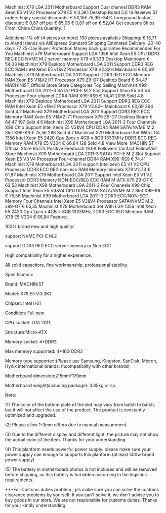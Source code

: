 Machinist X79 LGA 2011 Motherboard Support Dual channel DDR3 RAM Xeon E5 V1 V2 Processor X79 E5 V:3.3K1 Desktop Board
5.0
16 Reviews
51 orders
Enjoy special discounts!
€ 50,15€ 75,99  -34%
foreground
Instant discount: € 0,87 off per € 65,06 
€ 0,87 off on € 52,04
Get coupons
Ships From: China
China
Quantity:
1
 	 
Additional 1% off (4 pieces or more)
100 pieces available
Shipping: € 15,71 
to Aland Islands via AliExpress Standard Shipping
Estimated Delivery: 20-40 days
77
75-Day Buyer Protection
Money back guarantee
Recommended For You
Machinist x79 Motherboard Support LGA 1356 Intel Xeon E5 CPU DDR3 REG ECC NVME M.2 server memory X79 V5.33B Desktop Mainboard
€ 54,03
Machinist X79 Desktop Motherboard LGA 2011 Support DDR3 REG ECC RAM Intel Xeon E5 v1&v2 Processor X79 V2.82H Mainboard
€ 60,69
Machinist X79 Motherboard LGA 2011 Support DDR3 REG ECC Memory RAM Xeon E5 V1&V2 i71 Processor X79 Z9-D7 Desktop Board
€ 64,47
MACHINIST Official Store
Store Categories
Top Selling
Machinsit X99 Motherboard LGA 2011-3 SATA/ PCI-E M.2 Slot Support Xeon E5 V3 V4 Processor Four-channel DDR4 RAM X99-RS9
€ 74,41
2098 Sold
4.8
Machinist X79 Desktop Motherboard LGA 2011 Support DDR3 REG ECC RAM Intel Xeon E5 v1&v2 Processor X79 V2.82H Mainboard
€ 60,69
294 Sold
4.7
Machinist X79 Motherboard LGA 2011 Support DDR3 REG ECC Memory RAM Xeon E5 V1&V2 i71 Processor X79 Z9-D7 Desktop Board
€ 64,47
197 Sold
4.6
Machinist X99 Motherboard LGA 2011-3 Four Channels X99 Chip Support Intel Xeon E5 V3&V4 CPU DDR4 RAM SATA/NVME M.2 Slot X99-K9
€ 75,56
288 Sold
4.7
Machinist  X79 Motherboard Set With LGA 1356 Intel Xeon E5 2420 Cpu 2pcs x 4GB = 8GB 1333MHz DDR3 ECC REG Memory RAM X79 E5 V304
€ 66,84
128 Sold
4.8
View More ‎
MACHINIST Official Store
95.5% Positive Feedback
18.6K Followers
Contact
 FollowVisit Store
Machinsit X99 Motherboard LGA 2011-3 SATA/ PCI-E M.2 Slot Support Xeon E5 V3 V4 Processor Four-channel DDR4 RAM X99-RS9
€ 74,41
Machinist X79 Motherboard LGA 2011 support Intel xeon E5 V1 V2 CPU Processor DDR3 ECC REG non-ecc RAM Memory mini-idx X79 V2.73
€ 61,87
Machinist  X79 Motherboard LGA 2011 Support  Intel Xeon E5 V1 V2 Processor DDR3 Memory NON-ECC/REG ECC RAM  M-ATX X79 Z9-D7
€ 62,53
Machinist X99 Motherboard LGA 2011-3 Four Channels X99 Chip Support Intel Xeon E5 V3&V4 CPU DDR4 RAM SATA/NVME M.2 Slot X99-K9
€ 75,56
Machinist X99 Motherboard LGA 2011-3 DDR3 ECC/NON-ECC Memory Four Channels Intel Xeon E5 V3&V4 Processor SATA/NVME M.2 x99-G7
€ 65,35
Machinist  X79 Motherboard Set With LGA 1356 Intel Xeon E5 2420 Cpu 2pcs x 4GB = 8GB 1333MHz DDR3 ECC REG Memory RAM X79 E5 V304
€ 66,84
Feature:

100% brand new and high quality!

support NVME PCI-E M.2

support DDR3 REG ECC server memory or Non ECC

High compatibility for a higher experience.

All solid capacitors, fine workmanship, professional stability.


Specification:

Brand: MACHINIST

Model: X79 E5 V:3.3K1

Chipset: Intel H61

Condition: Full new

CPU socket: LGA 2011

Structure:Micro-ATX

Memory socket: 4*DDR3

Max memory supported: 4*16G DDR3

Memory type supported:(Please use Samsung, Kingston, SanDisk, Micron, Hynix international brands. Incompatibility with other brands)

Motherboard dimension:215mm*170mm

Motherboard weight(including package): 0.85kg or so


Note:

(1) The color of the bottom plate of the slot may vary from batch to batch, but it will not affect the use of the product. The product is constantly optimized and upgraded.

(2) Please allow 1-3mm differs due to manual measurement.

(3) Due to the different display and different light, the picture may not show the actual color of the item. Thanks for your understanding.

(4) This planform needs powerful power supply. please make sure your power supply can enough to supports this planform.(at least 500w brand power supply)

(5) The battery in motherboard photos is not included and will be removed before shipping, as this battery is forbidden according to the logistics requirements.

***For Customs duties problem , pls make sure you can solve the customs clearance problems by yourself, if you can't solve it, we don't advise you to buy goods in our store. We are not responsible for customs duties. Thanks for your kindly understanding.

